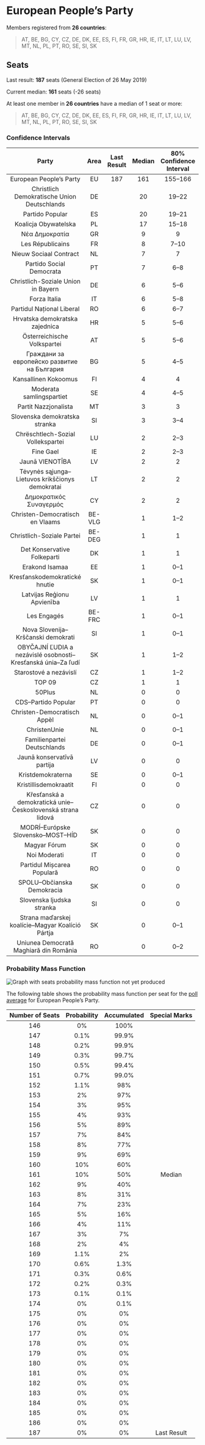 # European People’s Party

Members registered from **26 countries**:

> AT, BE, BG, CY, CZ, DE, DK, EE, ES, FI, FR, GR, HR, IE, IT, LT, LU, LV, MT, NL, PL, PT, RO, SE, SI, SK

## Seats

Last result: **187** seats (General Election of 26 May 2019)

Current median: **161** seats (-26 seats)

At least one member in **26 countries** have a median of 1 seat or more:

> AT, BE, BG, CY, CZ, DE, DK, EE, ES, FI, FR, GR, HR, IE, IT, LT, LU, LV, MT, NL, PL, PT, RO, SE, SI, SK

### Confidence Intervals

| Party | Area | Last Result | Median | 80% Confidence Interval | 90% Confidence Interval | 95% Confidence Interval | 99% Confidence Interval |
|:-----:|:----:|:-----------:|:------:|:-----------------------:|:-----------------------:|:-----------------------:|:-----------------------:|
| European People’s Party | EU | 187 | 161 | 155–166 | 154–167 | 152–168 | 149–171 |
| Christlich Demokratische Union Deutschlands | DE | | 20 | 19–22 | 19–23 | 18–23 | 17–23 |
| Partido Popular | ES | | 20 | 19–21 | 18–21 | 18–22 | 17–22 |
| Koalicja Obywatelska | PL | | 17 | 15–18 | 11–19 | 11–19 | 10–20 |
| Νέα Δημοκρατία | GR | | 9 | 9 | 9 | 9 | 9 |
| Les Républicains | FR | | 8 | 7–10 | 7–12 | 7–12 | 6–12 |
| Nieuw Sociaal Contract | NL | | 7 | 7 | 7 | 7 | 6–8 |
| Partido Social Democrata | PT | | 7 | 6–8 | 6–9 | 6–9 | 5–9 |
| Christlich-Soziale Union in Bayern | DE | | 6 | 5–6 | 5–6 | 4–6 | 4–7 |
| Forza Italia | IT | | 6 | 5–8 | 4–9 | 4–9 | 4–10 |
| Partidul Național Liberal | RO | | 6 | 6–7 | 5–8 | 5–8 | 5–8 |
| Hrvatska demokratska zajednica | HR | | 5 | 5–6 | 5–6 | 5–6 | 4–6 |
| Österreichische Volkspartei | AT | | 5 | 5–6 | 4–6 | 4–6 | 4–6 |
| Граждани за европейско развитие на България | BG | | 5 | 4–5 | 4–6 | 4–6 | 4–6 |
| Kansallinen Kokoomus | FI | | 4 | 4 | 3–4 | 3–4 | 3–4 |
| Moderata samlingspartiet | SE | | 4 | 4–5 | 4–5 | 4–5 | 4–5 |
| Partit Nazzjonalista | MT | | 3 | 3 | 3 | 3 | 3 |
| Slovenska demokratska stranka | SI | | 3 | 3–4 | 3–4 | 3–4 | 3–4 |
| Chrëschtlech-Sozial Vollekspartei | LU | | 2 | 2–3 | 2–3 | 2–3 | 2–3 |
| Fine Gael | IE | | 2 | 2–3 | 2–3 | 2–4 | 2–4 |
| Jaunā VIENOTĪBA | LV | | 2 | 2 | 2–3 | 2–3 | 2–3 |
| Tėvynės sąjunga–Lietuvos krikščionys demokratai | LT | | 2 | 2 | 2 | 2–3 | 2–3 |
| Δημοκρατικός Συναγερμός | CY | | 2 | 2 | 2 | 2 | 2 |
| Christen-Democratisch en Vlaams | BE-VLG | | 1 | 1–2 | 1–2 | 1–2 | 1–2 |
| Christlich-Soziale Partei | BE-DEG | | 1 | 1 | 1 | 1 | 1 |
| Det Konservative Folkeparti | DK | | 1 | 1 | 0–1 | 0–1 | 0–1 |
| Erakond Isamaa | EE | | 1 | 0–1 | 0–1 | 0–1 | 0–1 |
| Kresťanskodemokratické hnutie | SK | | 1 | 0–1 | 0–1 | 0–1 | 0–1 |
| Latvijas Reģionu Apvienība | LV | | 1 | 1 | 1 | 1 | 1 |
| Les Engagés | BE-FRC | | 1 | 0–1 | 0–1 | 0–1 | 0–1 |
| Nova Slovenija–Krščanski demokrati | SI | | 1 | 0–1 | 0–1 | 0–1 | 0–1 |
| OBYČAJNÍ ĽUDIA a nezávislé osobnosti–Kresťanská únia–Za ľudí | SK | | 1 | 1–2 | 0–2 | 0–2 | 0–2 |
| Starostové a nezávislí | CZ | | 1 | 1–2 | 1–2 | 1–2 | 1–2 |
| TOP 09 | CZ | | 1 | 1 | 0–2 | 0–2 | 0–2 |
| 50Plus | NL | | 0 | 0 | 0 | 0 | 0 |
| CDS–Partido Popular | PT | | 0 | 0 | 0 | 0 | 0 |
| Christen-Democratisch Appèl | NL | | 0 | 0–1 | 0–1 | 0–1 | 0–1 |
| ChristenUnie | NL | | 0 | 0–1 | 0–1 | 0–1 | 0–1 |
| Familienpartei Deutschlands | DE | | 0 | 0–1 | 0–1 | 0–1 | 0–1 |
| Jaunā konservatīvā partija | LV | | 0 | 0 | 0 | 0 | 0 |
| Kristdemokraterna | SE | | 0 | 0–1 | 0–1 | 0–1 | 0–1 |
| Kristillisdemokraatit | FI | | 0 | 0 | 0 | 0–1 | 0–1 |
| Křesťanská a demokratická unie–Československá strana lidová | CZ | | 0 | 0 | 0 | 0–1 | 0–1 |
| MODRÍ–Európske Slovensko–MOST–HÍD | SK | | 0 | 0 | 0 | 0 | 0 |
| Magyar Fórum | SK | | 0 | 0 | 0 | 0 | 0 |
| Noi Moderati | IT | | 0 | 0 | 0 | 0 | 0 |
| Partidul Mișcarea Populară | RO | | 0 | 0 | 0 | 0–2 | 0–2 |
| SPOLU–Občianska Demokracia | SK | | 0 | 0 | 0 | 0 | 0 |
| Slovenska ljudska stranka | SI | | 0 | 0 | 0 | 0 | 0 |
| Strana maďarskej koalície–Magyar Koalíció Pártja | SK | | 0 | 0–1 | 0–1 | 0–1 | 0–1 |
| Uniunea Democrată Maghiară din România | RO | | 0 | 0–2 | 0–2 | 0–2 | 0–2 |

### Probability Mass Function

![Graph with seats probability mass function not yet produced](average-2023-09-30-seats-pmf-europeanpeople’sparty.png "Seats Probability Mass Function")

The following table shows the probability mass function per seat for the [poll average](average-2023-09-30.html) for European People’s Party.

| Number of Seats | Probability | Accumulated | Special Marks |
|:---------------:|:-----------:|:-----------:|:-------------:|
| 146 | 0% | 100% |  |
| 147 | 0.1% | 99.9% |  |
| 148 | 0.2% | 99.9% |  |
| 149 | 0.3% | 99.7% |  |
| 150 | 0.5% | 99.4% |  |
| 151 | 0.7% | 99.0% |  |
| 152 | 1.1% | 98% |  |
| 153 | 2% | 97% |  |
| 154 | 3% | 95% |  |
| 155 | 4% | 93% |  |
| 156 | 5% | 89% |  |
| 157 | 7% | 84% |  |
| 158 | 8% | 77% |  |
| 159 | 9% | 69% |  |
| 160 | 10% | 60% |  |
| 161 | 10% | 50% | Median |
| 162 | 9% | 40% |  |
| 163 | 8% | 31% |  |
| 164 | 7% | 23% |  |
| 165 | 5% | 16% |  |
| 166 | 4% | 11% |  |
| 167 | 3% | 7% |  |
| 168 | 2% | 4% |  |
| 169 | 1.1% | 2% |  |
| 170 | 0.6% | 1.3% |  |
| 171 | 0.3% | 0.6% |  |
| 172 | 0.2% | 0.3% |  |
| 173 | 0.1% | 0.1% |  |
| 174 | 0% | 0.1% |  |
| 175 | 0% | 0% |  |
| 176 | 0% | 0% |  |
| 177 | 0% | 0% |  |
| 178 | 0% | 0% |  |
| 179 | 0% | 0% |  |
| 180 | 0% | 0% |  |
| 181 | 0% | 0% |  |
| 182 | 0% | 0% |  |
| 183 | 0% | 0% |  |
| 184 | 0% | 0% |  |
| 185 | 0% | 0% |  |
| 186 | 0% | 0% |  |
| 187 | 0% | 0% | Last Result |


